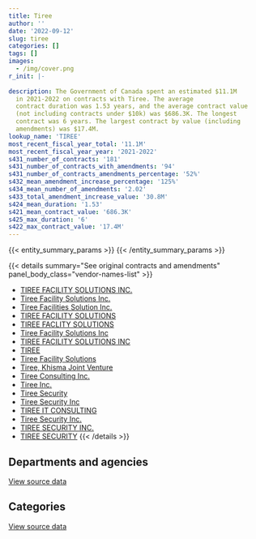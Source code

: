 ```yaml
---
title: Tiree
author: ''
date: '2022-09-12'
slug: tiree
categories: []
tags: []
images:
  - /img/cover.png
r_init: |-
  
description: The Government of Canada spent an estimated $11.1M
  in 2021-2022 on contracts with Tiree. The average
  contract duration was 1.53 years, and the average contract value
  (not including contracts under $10k) was $686.3K. The longest
  contract was 6 years. The largest contract by value (including
  amendments) was $17.4M.
lookup_name: 'TIREE'
most_recent_fiscal_year_total: '11.1M'
most_recent_fiscal_year_year: '2021-2022'
s431_number_of_contracts: '181'
s431_number_of_contracts_with_amendments: '94'
s431_number_of_contracts_amendments_percentage: '52%'
s432_mean_amendment_increase_percentage: '125%'
s434_mean_number_of_amendments: '2.02'
s433_total_amendment_increase_value: '30.8M'
s424_mean_duration: '1.53'
s421_mean_contract_value: '686.3K'
s425_max_duration: '6'
s422_max_contract_value: '17.4M'
---
```


<script src="/rmarkdown-libs/htmlwidgets/htmlwidgets.js"></script>
<link href="/rmarkdown-libs/datatables-css/datatables-crosstalk.css" rel="stylesheet" />
<script src="/rmarkdown-libs/datatables-binding/datatables.js"></script>
<script src="/rmarkdown-libs/jquery/jquery-3.6.0.min.js"></script>
<link href="/rmarkdown-libs/dt-core-bootstrap/css/dataTables.bootstrap.min.css" rel="stylesheet" />
<link href="/rmarkdown-libs/dt-core-bootstrap/css/dataTables.bootstrap.extra.css" rel="stylesheet" />
<script src="/rmarkdown-libs/dt-core-bootstrap/js/jquery.dataTables.min.js"></script>
<script src="/rmarkdown-libs/dt-core-bootstrap/js/dataTables.bootstrap.min.js"></script>
<link href="/rmarkdown-libs/crosstalk/css/crosstalk.min.css" rel="stylesheet" />
<script src="/rmarkdown-libs/crosstalk/js/crosstalk.min.js"></script>
<script src="/rmarkdown-libs/htmlwidgets/htmlwidgets.js"></script>
<link href="/rmarkdown-libs/datatables-css/datatables-crosstalk.css" rel="stylesheet" />
<script src="/rmarkdown-libs/datatables-binding/datatables.js"></script>
<script src="/rmarkdown-libs/jquery/jquery-3.6.0.min.js"></script>
<link href="/rmarkdown-libs/dt-core-bootstrap/css/dataTables.bootstrap.min.css" rel="stylesheet" />
<link href="/rmarkdown-libs/dt-core-bootstrap/css/dataTables.bootstrap.extra.css" rel="stylesheet" />
<script src="/rmarkdown-libs/dt-core-bootstrap/js/jquery.dataTables.min.js"></script>
<script src="/rmarkdown-libs/dt-core-bootstrap/js/dataTables.bootstrap.min.js"></script>
<link href="/rmarkdown-libs/crosstalk/css/crosstalk.min.css" rel="stylesheet" />
<script src="/rmarkdown-libs/crosstalk/js/crosstalk.min.js"></script>

{{< entity_summary_params >}}
{{< /entity_summary_params >}}

{{< details summary="See original contracts and amendments" panel_body_class="vendor-names-list" >}}
- [TIREE FACILITY SOLUTIONS INC.](https://search.open.canada.ca/en/ct/?sort=contract_value_f%20desc&page=1&search_text=%22TIREE%20FACILITY%20SOLUTIONS%20INC.%22)
- [Tiree Facility Solutions Inc.](https://search.open.canada.ca/en/ct/?sort=contract_value_f%20desc&page=1&search_text=%22Tiree%20Facility%20Solutions%20Inc.%22)
- [Tiree Facilities Solution Inc.](https://search.open.canada.ca/en/ct/?sort=contract_value_f%20desc&page=1&search_text=%22Tiree%20Facilities%20Solution%20Inc.%22)
- [TIREE FACILITY SOLUTIONS](https://search.open.canada.ca/en/ct/?sort=contract_value_f%20desc&page=1&search_text=%22TIREE%20FACILITY%20SOLUTIONS%22)
- [TIREE FACLITY SOLUTIONS](https://search.open.canada.ca/en/ct/?sort=contract_value_f%20desc&page=1&search_text=%22TIREE%20FACLITY%20SOLUTIONS%22)
- [Tiree Facility Solutions Inc](https://search.open.canada.ca/en/ct/?sort=contract_value_f%20desc&page=1&search_text=%22Tiree%20Facility%20Solutions%20Inc%22)
- [TIREE FACILITY SOLUTIONS INC](https://search.open.canada.ca/en/ct/?sort=contract_value_f%20desc&page=1&search_text=%22TIREE%20FACILITY%20SOLUTIONS%20INC%22)
- [TIREE](https://search.open.canada.ca/en/ct/?sort=contract_value_f%20desc&page=1&search_text=%22TIREE%22)
- [Tiree Facility Solutions](https://search.open.canada.ca/en/ct/?sort=contract_value_f%20desc&page=1&search_text=%22Tiree%20Facility%20Solutions%22)
- [Tiree, Khisma Joint Venture](https://search.open.canada.ca/en/ct/?sort=contract_value_f%20desc&page=1&search_text=%22Tiree%2c%20Khisma%20Joint%20Venture%22)
- [Tiree Consulting Inc.](https://search.open.canada.ca/en/ct/?sort=contract_value_f%20desc&page=1&search_text=%22Tiree%20Consulting%20Inc.%22)
- [Tiree Inc.](https://search.open.canada.ca/en/ct/?sort=contract_value_f%20desc&page=1&search_text=%22Tiree%20Inc.%22)
- [Tiree Security](https://search.open.canada.ca/en/ct/?sort=contract_value_f%20desc&page=1&search_text=%22Tiree%20Security%22)
- [Tiree Security Inc](https://search.open.canada.ca/en/ct/?sort=contract_value_f%20desc&page=1&search_text=%22Tiree%20Security%20Inc%22)
- [TIREE IT CONSULTING](https://search.open.canada.ca/en/ct/?sort=contract_value_f%20desc&page=1&search_text=%22TIREE%20IT%20CONSULTING%22)
- [Tiree Security Inc.](https://search.open.canada.ca/en/ct/?sort=contract_value_f%20desc&page=1&search_text=%22Tiree%20Security%20Inc.%22)
- [TIREE SECURITY INC.](https://search.open.canada.ca/en/ct/?sort=contract_value_f%20desc&page=1&search_text=%22TIREE%20SECURITY%20INC.%22)
- [TIREE SECURITY](https://search.open.canada.ca/en/ct/?sort=contract_value_f%20desc&page=1&search_text=%22TIREE%20SECURITY%22)
{{< /details >}}

## Departments and agencies

<div id="htmlwidget-1" style="width:100%;height:auto;" class="datatables html-widget"></div>
<script type="application/json" data-for="htmlwidget-1">{"x":{"style":"bootstrap","filter":"none","vertical":false,"data":[["<a href=\"/departments/aandc-aadnc/\">Crown-Indigenous Relations and Northern Affairs Canada<\/a>","<a href=\"/departments/cic/\">Immigration, Refugees and Citizenship Canada<\/a>","<a href=\"/departments/dfatd-maecd/\">Global Affairs Canada<\/a>","<a href=\"/departments/dnd-mdn/\">National Defence<\/a>","<a href=\"/departments/ec/\">Environment and Climate Change Canada<\/a>","<a href=\"/departments/esdc-edsc/\">Employment and Social Development Canada<\/a>","<a href=\"/departments/hc-sc/\">Health Canada<\/a>","<a href=\"/departments/isc-sac/\">Indigenous Services Canada<\/a>","<a href=\"/departments/jus/\">Department of Justice Canada<\/a>","<a href=\"/departments/lac-bac/\">Library and Archives Canada<\/a>","<a href=\"/departments/nrc-cnrc/\">National Research Council Canada<\/a>","<a href=\"/departments/nrcan-rncan/\">Natural Resources Canada<\/a>","<a href=\"/departments/pch/\">Canadian Heritage<\/a>","<a href=\"/departments/pwgsc-tpsgc/\">Public Services and Procurement Canada<\/a>","<a href=\"/departments/rcmp-grc/\">Royal Canadian Mounted Police<\/a>","<a href=\"/departments/ssc-spc/\">Shared Services Canada<\/a>","<a href=\"/departments/tbs-sct/\">Treasury Board of Canada Secretariat<\/a>"],[512733.85,210649.19,3620313.95,null,88341.43,57487.51,623438.26,336057.81,45303.33,189550.9,10292.79,23730,101248,9709087.94,2943713.44,1034357.37,639993.11],[998630.32,81704.6,3058854.65,null,65032.36,null,314399.61,775832.12,263190.78,269944.09,null,null,null,13538227.8,2729242.07,1071220.27,null],[30637.04,null,2977737.51,201968.75,105496.94,null,null,null,262471.68,269206.53,null,null,null,17238407.56,1946629.04,null,39995.22],[null,null,1855476.91,39531.25,105496.94,null,null,null,null,null,null,null,null,6445908.9,2149012.88,486899.21,39999.58]],"container":"<table class=\"table table-striped table-hover row-border order-column display\">\n  <thead>\n    <tr>\n      <th>Department<\/th>\n      <th>2018-2019<\/th>\n      <th>2019-2020<\/th>\n      <th>2020-2021<\/th>\n      <th>2021-2022<\/th>\n    <\/tr>\n  <\/thead>\n<\/table>","options":{"order":[[4,"desc"]],"pageLength":10,"autoWidth":true,"columnDefs":[{"targets":1,"render":"function(data, type, row, meta) {\n    return type !== 'display' ? data : DTWidget.formatCurrency(data, \"$\", 2, 3, \",\", \".\", true, null);\n  }"},{"targets":2,"render":"function(data, type, row, meta) {\n    return type !== 'display' ? data : DTWidget.formatCurrency(data, \"$\", 2, 3, \",\", \".\", true, null);\n  }"},{"targets":3,"render":"function(data, type, row, meta) {\n    return type !== 'display' ? data : DTWidget.formatCurrency(data, \"$\", 2, 3, \",\", \".\", true, null);\n  }"},{"targets":4,"render":"function(data, type, row, meta) {\n    return type !== 'display' ? data : DTWidget.formatCurrency(data, \"$\", 2, 3, \",\", \".\", true, null);\n  }"},{"width":"16%","targets":[1,2,3,4]},{"className":"dt-right","targets":[1,2,3,4]}],"orderClasses":false}},"evals":["options.columnDefs.0.render","options.columnDefs.1.render","options.columnDefs.2.render","options.columnDefs.3.render"],"jsHooks":[]}</script>
<p class="text-right">
<a href="https://github.com/GoC-Spending/contracts-data/tree/main/data/out/vendors/tiree/summary_by_fiscal_year_by_department.csv" class="source-data-link btn btn-link">View source data</a>
</p>

## Categories

<div id="htmlwidget-2" style="width:100%;height:auto;" class="datatables html-widget"></div>
<script type="application/json" data-for="htmlwidget-2">{"x":{"style":"bootstrap","filter":"none","vertical":false,"data":[["<a href=\"/categories/facilities_and_construction/\">Facilities and construction<\/a>","<a href=\"/categories/professional_services/\">Professional services<\/a>","<a href=\"/categories/information_technology/\">Information technology<\/a>","<a href=\"/categories/transportation_and_logistics/\">Transportation and logistics<\/a>"],[1301935.89,8410106.02,8733909.61,1700347.35],[1945828.35,11171538.68,8343905.8,1705005.84],[1660967.9,12962645.34,6748589.68,1700347.35],[16823.34,4904846.3,4714599.03,1486057]],"container":"<table class=\"table table-striped table-hover row-border order-column display\">\n  <thead>\n    <tr>\n      <th>Category<\/th>\n      <th>2018-2019<\/th>\n      <th>2019-2020<\/th>\n      <th>2020-2021<\/th>\n      <th>2021-2022<\/th>\n    <\/tr>\n  <\/thead>\n<\/table>","options":{"order":[[4,"desc"]],"dom":"t","pageLength":30,"autoWidth":true,"columnDefs":[{"targets":1,"render":"function(data, type, row, meta) {\n    return type !== 'display' ? data : DTWidget.formatCurrency(data, \"$\", 2, 3, \",\", \".\", true, null);\n  }"},{"targets":2,"render":"function(data, type, row, meta) {\n    return type !== 'display' ? data : DTWidget.formatCurrency(data, \"$\", 2, 3, \",\", \".\", true, null);\n  }"},{"targets":3,"render":"function(data, type, row, meta) {\n    return type !== 'display' ? data : DTWidget.formatCurrency(data, \"$\", 2, 3, \",\", \".\", true, null);\n  }"},{"targets":4,"render":"function(data, type, row, meta) {\n    return type !== 'display' ? data : DTWidget.formatCurrency(data, \"$\", 2, 3, \",\", \".\", true, null);\n  }"},{"width":"16%","targets":[1,2,3,4]},{"className":"dt-right","targets":[1,2,3,4]}],"orderClasses":false,"lengthMenu":[10,25,30,50,100]}},"evals":["options.columnDefs.0.render","options.columnDefs.1.render","options.columnDefs.2.render","options.columnDefs.3.render"],"jsHooks":[]}</script>
<p class="text-right">
<a href="https://github.com/GoC-Spending/contracts-data/tree/main/data/out/vendors/tiree/summary_by_fiscal_year_by_category.csv" class="source-data-link btn btn-link">View source data</a>
</p>
